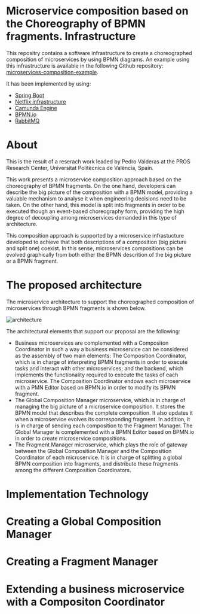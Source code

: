 # Microservice composition based on the Choreography of BPMN fragments. Infrastructure

This repositry contains a software infrastructure to create a choreographed composition of microservices by using BPMN diagrams. 
An example using this infrastructure is available in the following Github repository: [microservices-composition-example](https://github.com/pvalderas/microservices-composition-example).

It has been implemented by using:

* [Spring Boot](https://spring.io/projects/spring-boot)
* [Netflix infrastructure](https://github.com/Netflix)
* [Camunda Engine](https://github.com/camunda/camunda-bpm-spring-boot-starter)
* [BPMN.io](https://github.com/bpmn-io)
* [RabbitMQ](https://www.rabbitmq.com/)

# About

This is the result of a reserach work leaded by Pedro Valderas at the PROS Research Center, Universitat Politècnica de València, Spain.

This work presents a microservice composition approach based on the choreography of BPMN fragments. On the one hand, developers can describe the big picture of the composition with a BPMN model, providing a valuable mechanism to analyse it when engineering decisions need to be taken. On the other hand, this model is split into fragments in order to be executed though an event-based choreography form, providing the high degree of decoupling among microservices demanded in this type of architecture. 

This composition approach is supported by a microservice infrastucture developed to achieve that both descriptions of a composition (big picture and split one) coexist. In this sense, microservices compositions can be evolved graphically from both either the BPMN descrition of the big picture or a BPMN fragment.

# The proposed architecture

The microservice architecture to support the choreographed composition of microservices through BPMN fragments is shown below.

![architecture](./architecture.gif "Proposed Architecture")

The architectural elements that support our proposal are the following:

* Business microservices are complemented with a Compositon Coordinator in such a way a business microservice can be considered as the assembly of two main elements:  The Composition Coordinator, which is in charge of interpreting BPMN fragments in order to execute tasks and interact with other microservices; and the backend, which implements the functionality required to execute the tasks of each microservice. The Composition Coordinator endows each microservice with a PMN Editor based on BPMN.io in order to modify its BPMN fragment.
* The Global Composition Manager microservice, which is in charge of managing the big picture of a microservice composition. It stores the BPMN model that describes the complete composition. It also updates it when a microservice evolves its corresponding fragment. In addition, it is in charge of sending each composition to the Fragment Manager. The Global Manager is complemented with a BPMN Editor based on BPMN.io in order to create microservice compositions.
* The Fragment Manager microservice, which plays the role of gateway between the Global Composition Manager and the Composition Coordinator of each microservice. It is in charge of splitting a global BPMN composition into fragments, and distribute these fragments among the different Composition Coordinators.

# Implementation Technology

# Creating a Global Composition Manager

# Creating a Fragment Manager

# Extending a business microservice with a Compositon Coordinator
